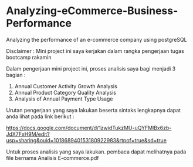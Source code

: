 # Analyzing-eCommerce-Business-Performance
 Analyzing the performance of an e-commerce company using postgreSQL

Disclaimer : Mini project ini saya kerjakan dalam rangka pengerjaan tugas bootcamp rakamin
 
Dalam pengerjaan mini project ini, proses analisis saya bagi menjadi 3 bagian :
 
 1. Annual Customer Activity Growth Analysis
 2. Annual Product Category Quality Analysis
 3. Analysis of Annual Payment Type Usage
 
Urutan pengerjaan yang saya lakukan beserta sintaks lengkapnya dapat anda lihat pada link berikut : 

https://docs.google.com/document/d/1zwidTukzMU-uQYFMlBx6zb-JdX7FxH9M/edit?usp=sharing&ouid=101868940153180922983&rtpof=true&sd=true

Untuk proses analisis yang saya lakukan. pembaca dapat melihatnya pada file bernama Analisis E-commerce.pdf
